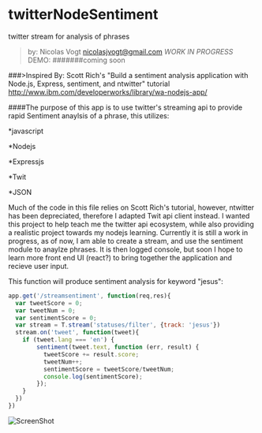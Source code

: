 # twitterNodeSentiment
twitter stream for analysis of phrases
  >by: Nicolas Vogt 
  >nicolasjvogt@gmail.com
*WORK IN PROGRESS*
DEMO: 
#######coming soon

###>Inspired By:
Scott Rich's "Build a sentiment analysis application with Node.js, Express, sentiment, and ntwitter" tutorial
http://www.ibm.com/developerworks/library/wa-nodejs-app/


####The purpose of this app is to use twitter's streaming api to provide rapid Sentiment anaylsis of a phrase,  this utilizes: 

   *javascript
   
   *Nodejs
   
   *Expressjs
   
   *Twit
   
   *JSON

Much of the code in this file relies on Scott Rich's tutorial, however, ntwitter has been depreciated, therefore I adapted Twit api client instead.
I wanted this project to help teach me the twitter api ecosystem, while also providing a realistic project towards my nodejs learning. 
Currently it is still a work in progress, as of now, I am able to create a stream, and use the sentiment module to anaylze phrases. It is then logged 
console, but soon I hope to learn more front end UI (react?) to bring together the application and recieve user input. 

This function will produce sentiment analysis for keyword "jesus":
```javascript
app.get('/streamsentiment', function(req,res){
  var tweetScore = 0;
  var tweetNum = 0;
  var sentimentScore = 0;
  var stream = T.stream('statuses/filter', {track: 'jesus'})
  stream.on('tweet', function(tweet){
    if (tweet.lang === 'en') {
        sentiment(tweet.text, function (err, result) {
          tweetScore += result.score;
          tweetNum++;
          sentimentScore = tweetScore/tweetNum;
          console.log(sentimentScore);
        });
    }
  })
})
```
![ScreenShot](https://raw.github.com/vogtn/twitterNodeSentiment/screenshot/sentiment.png)
